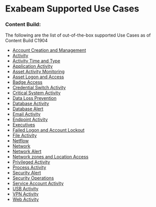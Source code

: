 Exabeam Supported Use Cases
===========================

### Content Build: 

The following are the list of out-of-the-box supported Use Cases as of Content Build C1904

* [Account Creation and Management](UseCases/usecase_account_creation_and_management.md)
* [Activity](UseCases/usecase_activity.md)
* [Activity Time  and Type](UseCases/usecase_activity_time__and_type.md)
* [Application Activity](UseCases/usecase_application_activity.md)
* [Asset Activity Monitoring](UseCases/usecase_asset_activity_monitoring.md)
* [Asset Logon and Access](UseCases/usecase_asset_logon_and_access.md)
* [Badge Access](UseCases/usecase_badge_access.md)
* [Credential Switch Activity](UseCases/usecase_credential_switch_activity.md)
* [Critical System Activity](UseCases/usecase_critical_system_activity.md)
* [Data Loss Prevention](UseCases/usecase_data_loss_prevention.md)
* [Database Activity](UseCases/usecase_database_activity.md)
* [Database Alert](UseCases/usecase_database_alert.md)
* [Email Activity](UseCases/usecase_email_activity.md)
* [Endpoint Activity](UseCases/usecase_endpoint_activity.md)
* [Executives](UseCases/usecase_executives.md)
* [Failed Logon and Account Lockout](UseCases/usecase_failed_logon_and_account_lockout.md)
* [File Activity](UseCases/usecase_file_activity.md)
* [Netflow](UseCases/usecase_netflow.md)
* [Network](UseCases/usecase_network.md)
* [Network Alert](UseCases/usecase_network_alert.md)
* [Network zones and Location Access](UseCases/usecase_network_zones_and_location_access.md)
* [Privileged Activity](UseCases/usecase_privileged_activity.md)
* [Process Activity](UseCases/usecase_process_activity.md)
* [Security Alert](UseCases/usecase_security_alert.md)
* [Security Operations](UseCases/usecase_security_operations.md)
* [Service Account Activity](UseCases/usecase_service_account_activity.md)
* [USB Activity](UseCases/usecase_usb_activity.md)
* [VPN Activity](UseCases/usecase_vpn_activity.md)
* [Web Activity](UseCases/usecase_web_activity.md)
